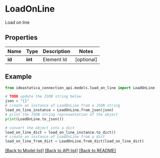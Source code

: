 # LoadOnLine

Load on line

## Properties

Name | Type | Description | Notes
------------ | ------------- | ------------- | -------------
**id** | **int** | Element Id | [optional] 

## Example

```python
from ideastatica_connection_api.models.load_on_line import LoadOnLine

# TODO update the JSON string below
json = "{}"
# create an instance of LoadOnLine from a JSON string
load_on_line_instance = LoadOnLine.from_json(json)
# print the JSON string representation of the object
print(LoadOnLine.to_json())

# convert the object into a dict
load_on_line_dict = load_on_line_instance.to_dict()
# create an instance of LoadOnLine from a dict
load_on_line_from_dict = LoadOnLine.from_dict(load_on_line_dict)
```
[[Back to Model list]](../README.md#documentation-for-models) [[Back to API list]](../README.md#documentation-for-api-endpoints) [[Back to README]](../README.md)



